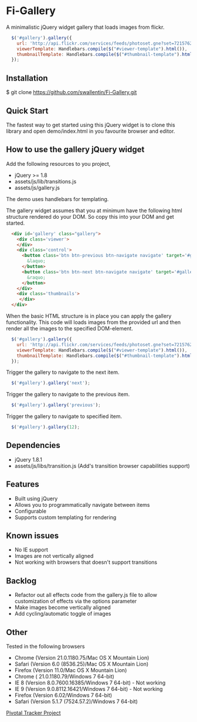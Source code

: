 Fi-Gallery
==========

A minimalistic jQuery widget gallery that loads images from flickr.

```js
  $('#gallery').gallery({
    url: 'http://api.flickr.com/services/feeds/photoset.gne?set=72157625970180048&nsid=50536211@N00&lang=en-us&jsoncallback=?',
    viewerTemplate: Handlebars.compile($("#viewer-template").html()),
    thumbnailTemplate: Handlebars.compile($("#thumbnail-template").html())
  });
```

## Installation

  $ git clone https://github.com/swallentin/Fi-Gallery.git

## Quick Start

The fastest way to get started using this jQuery widget is to clone this library and open demo/index.html in you favourite browser and editor.

## How to use the gallery jQuery widget

Add the following resources to you project,

 * jQuery >= 1.8 
 * assets/js/lib/transitions.js
 * assets/js/gallery.js

The demo uses handlebars for templating.

The gallery widget assumes that you at minimum have the following html structure rendered do your DOM. So copy this into your DOM and get started.

```html
  <div id='gallery' class="gallery">
    <div class='viewer'>
    </div>
    <div class='control'>
      <button class='btn btn-previous btn-navigate navigate' target='#gallery' action='previous'>
        &laquo;
      </button>
      <button class='btn btn-next btn-navigate navigate' target='#gallery' action='next'>
        &raquo;
      </button>
    </div>
    <div class='thumbnails'>
     </div>
  </div>
```

When the basic HTML structure is in place you can apply the gallery functionality. This code will loads images from the provided url and then render all the images to the specified DOM-element.

```js
  $('#gallery').gallery({
    url: 'http://api.flickr.com/services/feeds/photoset.gne?set=72157625970180048&nsid=50536211@N00&lang=en-us&jsoncallback=?',
    viewerTemplate: Handlebars.compile($("#viewer-template").html()),
    thumbnailTemplate: Handlebars.compile($("#thumbnail-template").html())
  });
```

Trigger the gallery to navigate to the next item. 

```js
  $('#gallery').gallery('next');
```

Trigger the gallery to navigate to the previous item. 

```js
  $('#gallery').gallery('previous');
```

Trigger the gallery to navigate to specified item.

```js
  $('#gallery').gallery(12);
```


## Dependencies

 * jQuery 1.8.1
 * assets/js/libs/transition.js (Add's transition browser capabilities support)

## Features

  * Built using jQuery
  * Allows you to programmatically navigate between items
  * Configurable
  * Supports custom templating for rendering

## Known issues
 
 * No IE support
 * Images are not vertically aligned
 * Not working with browsers that doesn't support transitions

## Backlog

 * Refactor out all effects code from the gallery.js file to allow customization of effects via the options parameter
 * Make images become vertically aligned
 * Add cycling/automatic toggle of images

## Other

Tested in the following browsers

 * Chrome (Version 21.0.1180.75/Mac OS X Mountain Lion)
 * Safari (Version 6.0 (8536.25)/Mac OS X Mountain Lion)
 * Firefox (Version 11.0/Mac OS X Mountain Lion)
 * Chrome ( 21.0.1180.79/Windows 7 64-bit)
 * IE 8 (Version 8.0.7600.16385/Windows 7 64-bit) - Not working
 * IE 9 (Version 9.0.8112.16421/Windows 7 64-bit) - Not working
 * Firefox (Version 6.02/Windows 7 64-bit)
 * Safari (Version 5.1.7 (7524.57.2)/Windows 7 64-bit)

[Pivotal Tracker Project](https://www.pivotaltracker.com/projects/621365)


